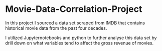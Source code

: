# Movie-Data-Correlation-Project

In this project I sourced a data set scraped from IMDB that contains historical movie data from the past four decades.

I utilized Jupyternotebooks and python to further analyse this data set by drill down on what variables tend to affect the gross revenue of movies. 
